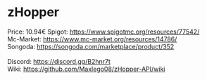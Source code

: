 # zHopper

Price: 10.94€
Spigot: https://www.spigotmc.org/resources/77542/ <br>
Mc-Market: https://www.mc-market.org/resources/14786/ <br>
Songoda: https://songoda.com/marketplace/product/352 <br>
<br>
Discord: https://discord.gg/B2hnr7t<br>
Wiki: https://github.com/Maxlego08/zHopper-API/wiki<br>
